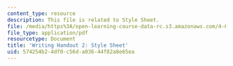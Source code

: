 ```yaml
---
content_type: resource
description: This file is related to Style Sheet.
file: /media/https%3A/open-learning-course-data-rc.s3.amazonaws.com/4-609-the-art-museum-history-theory-controversy-spring-2014/574254b24df0c56da03644f82a8e65ea_MIT4_609S14_assignmnts_wh2.pdf
file_type: application/pdf
resourcetype: Document
title: 'Writing Handout 2: Style Sheet'
uid: 574254b2-4df0-c56d-a036-44f82a8e65ea
---
```

